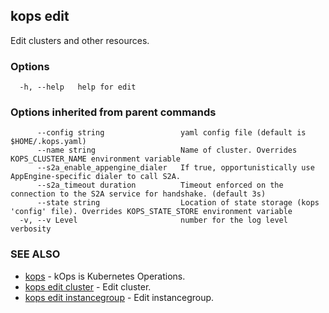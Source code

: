 
<!--- This file is automatically generated by make gen-cli-docs; changes should be made in the go CLI command code (under cmd/kops) -->

## kops edit

Edit clusters and other resources.

### Options

```
  -h, --help   help for edit
```

### Options inherited from parent commands

```
      --config string                 yaml config file (default is $HOME/.kops.yaml)
      --name string                   Name of cluster. Overrides KOPS_CLUSTER_NAME environment variable
      --s2a_enable_appengine_dialer   If true, opportunistically use AppEngine-specific dialer to call S2A.
      --s2a_timeout duration          Timeout enforced on the connection to the S2A service for handshake. (default 3s)
      --state string                  Location of state storage (kops 'config' file). Overrides KOPS_STATE_STORE environment variable
  -v, --v Level                       number for the log level verbosity
```

### SEE ALSO

* [kops](kops.md)	 - kOps is Kubernetes Operations.
* [kops edit cluster](kops_edit_cluster.md)	 - Edit cluster.
* [kops edit instancegroup](kops_edit_instancegroup.md)	 - Edit instancegroup.

